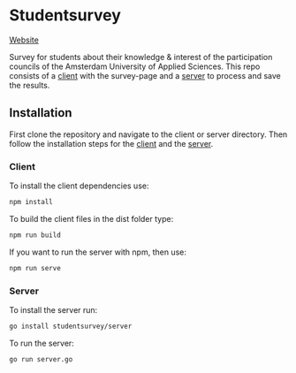 # Studentsurvey

[Website](https://vragenlijst-medezeggenschap.herokuapp.com/)

Survey for students about their knowledge & interest of the participation councils of the Amsterdam University of Applied Sciences. This repo consists of a [client](client) with the survey-page and a [server](server) to process and save the results.

## Installation

First clone the repository and navigate to the client or server directory. Then follow the installation steps for the [client](#client) and the [server](#server).

### Client

To install the client dependencies use:

```bash
npm install
```

To build the client files in the dist folder type:

```bash
npm run build
```

If you want to run the server with npm, then use:

```bash
npm run serve
```

### Server

To install the server run:

```bash
go install studentsurvey/server
```

To run the server:

```bash
go run server.go
```

